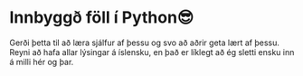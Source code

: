 # Innbyggð föll í Python😎
Gerði þetta til að læra sjálfur af þessu og svo að aðrir geta lært af þessu.
Reyni að hafa allar lýsingar á íslensku, en það er líklegt að ég sletti ensku inn á milli hér og þar.
